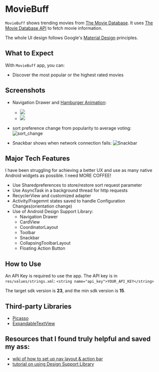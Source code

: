 # MovieBuff
``MovieBuff`` shows trending movies from [The Movie Database](https://www.themoviedb.org/?language=en). It uses [The Movie Database API](https://www.themoviedb.org/documentation/api) to fetch movie information.

The whole UI design follows Google's [Material Design](https://developer.android.com/design/index.html) principles.


## What to Expect
With ``MovieBuff`` app, you can:
* Discover the most popular or the highest rated movies

## Screenshots
* Navigation Drawer and [Hamburger Animation](https://github.com/codepath/android_guides/wiki/Fragment-Navigation-Drawer#animate-the-hamburger-icon):
  - ![](http://i98.photobucket.com/albums/l265/Haiyu_Zhen/Android%20Screen%20Shots/ezgif.com-video-to-gif_zpsgbzgljml.gif)
  - ![](https://camo.githubusercontent.com/0b3031ced336e7fa80d7eb211e60b1b924d20152/687474703a2f2f696d6775722e636f6d2f656b6d576c37712e676966)

* sort preference change from popularity to average voting:
![sort_change](http://i98.photobucket.com/albums/l265/Haiyu_Zhen/Android%20Screen%20Shots/sort_change_zpsxvvyviwl.gif)

* Snackbar shows when network connection fails:
![Snackbar](http://i98.photobucket.com/albums/l265/Haiyu_Zhen/Android%20Screen%20Shots/snack_zpskuz05ozf.png)


## Major Tech Features
I have been struggling for achieving a better UX and use as many native Android widgets as possible. I need MORE COFFEE!

* Use Sharedpreferences to store/restore sort request parameter
* Use AsyncTask in a background thread for http requests
* RecyclerView and customized adapter
* Activity/Fragemnt states saved to handle Configuration Changes(orientation change)
* Use of Android Design Support Library: 
  - Navigation Drawer
  - CardView
  - CoordinatorLayout
  - Toolbar
  - Snackbar
  - CollapsingToolbarLayout
  - Floating Action Button
  

## How to Use
An API Key is required to use the app. The API key is in ``res/values/strings.xml``:
    ```
    <string name="api_key">YOUR_API_KEY</string>
    ```

The target sdk version is **23**, and the min sdk version is **15**.

## Third-party Libraries
* [Picasso](http://square.github.io/picasso/)
* [ExpandableTextView](https://github.com/Manabu-GT/ExpandableTextView)

## Resources that I found truly helpful and saved my ass:
- [wiki of how to set up nav layout & action bar](https://github.com/codepath/android_guides/wiki/Fragment-Navigation-Drawer)
- [tutorial on using Design Support Library](http://inthecheesefactory.com/blog/android-design-support-library-codelab/en)

